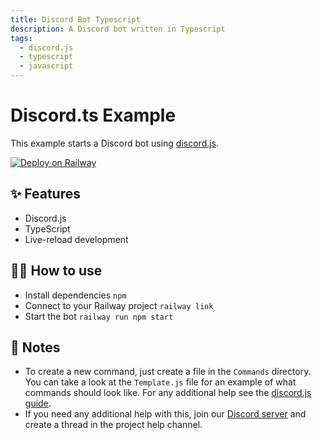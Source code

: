 ```yaml
---
title: Discord Bot Typescript
description: A Discord bot written in Typescript
tags:
  - discord.js
  - typescript
  - javascript
---
```


# Discord.ts Example

This example starts a Discord bot using [discord.js](https://discord.js.org/#/).

[![Deploy on Railway](https://railway.app/button.svg)](https://railway.app/template/EWKFBX?referralCode=8A6l-m)

## ✨ Features

- Discord.js
- TypeScript
- Live-reload development

## 💁‍♀️ How to use

- Install dependencies `npm`
- Connect to your Railway project `railway link`
- Start the bot `railway run npm start`

## 📝 Notes

- To create a new command, just create a file in the `Commands` directory. You can take a look at the `Template.js` file for an example of what commands should look like. For any additional help see the [discord.js guide](https://discordjs.guide).
- If you need any additional help with this, join our [Discord server](https://discord.gg/railway) and create a thread in the project help channel.
